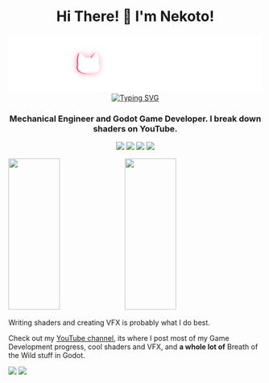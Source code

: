 <h1 align="center">Hi There! 👋 I'm Nekoto!</h1>

<p align="center">
  <img src="https://github.com/nekotogd/nekotogd/blob/main/NekotoArts_YouTube_banner_draft3_darkmode_transparent.png?raw=true" />
  <a href="https://git.io/typing-svg"><img src="https://readme-typing-svg.demolab.com?font=Lexend+Deca&size=24&duration=3000&pause=100&color=E0144C&center=true&vCenter=true&width=435&lines=I'm+in+love+with+shaders;I'm+a+hobbyist+GameDev;Occasionally%2C+I'm+a+YouTuber;Usually%2C+I'm+drowning+in+shader+code;I'm+a+Technical+Artist" alt="Typing SVG" width="600" /></a>
</p>

<h3><p align="center">Mechanical Engineer and Godot Game Developer. I break down shaders on YouTube.</p></h3>

<p align="center">
<a href="https://nekotoarts.itch.io/" target="blank"><img src="https://img.shields.io/badge/Itch-%23FF0B34.svg?style=for-the-badge&logo=Itch.io&logoColor=white" /></a>
<a href="https://ko-fi.com/nekoto" target="blank"><img src="https://img.shields.io/badge/Ko--fi-F16061?style=for-the-badge&logo=ko-fi&logoColor=white" /></a>
<a href="https://godotshaders.com/author/nekotoarts/" target="blank"><img src="https://img.shields.io/badge/Godot_Shaders-%23FFFFFF.svg?style=for-the-badge&logo=godot-engine" /></a>
<a href="https://reddit.com/user/XDGregory" target="blank"><img src="https://img.shields.io/badge/Reddit-FF4500?style=for-the-badge&logo=reddit&logoColor=white" /></a></p>

<p float="left">
<img src="https://github-readme-stats.vercel.app/api?username=nekotogd&theme=bear&show_icons=true&hide_border=true&count_private=true" style="width:45%; height:300px;" />
<img src="https://github-readme-stats.vercel.app/api/top-langs/?username=nekotogd&theme=bear&show_icons=true&hide_border=true&layout=compact" style="width:45%; height:300px;" />
</p>

Writing shaders and creating VFX is probably what I do best.

Check out my [YouTube channel](https://www.youtube.com/channel/UCD7K_FECPHTF0z5okAVlh0g/featured), its where I post most of my Game Development progress, cool shaders and VFX, and **a whole lot of** Breath of the Wild stuff in Godot.

[![](https://img.shields.io/youtube/channel/subscribers/UCD7K_FECPHTF0z5okAVlh0g?color=FF0000&label=Sub%20to%20NekotoArts&logo=youtube&logoColor=red&style=for-the-badge)](https://www.youtube.com/c/NekotoArts) [![](https://img.shields.io/twitter/follow/NekotoArts?color=blue&logo=twitter&style=for-the-badge)](https://twitter.com/NekotoArts)

</br>
</br>
</br>
